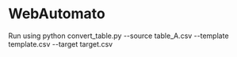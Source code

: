 # WebAutomato
Run using python convert_table.py --source table_A.csv --template template.csv --target target.csv
